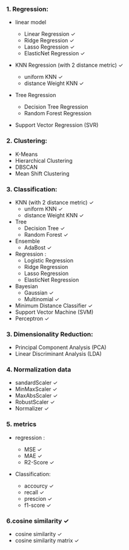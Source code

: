 ### 1. Regression:
- linear model 
    - Linear Regression ✓
    - Ridge Regression ✓
    - Lasso Regression ✓
    - ElasticNet Regression ✓

- KNN Regression (with 2 distance metric) ✓
    - uniform KNN ✓
    - distance Weight KNN ✓

- Tree Regression
    - Decision Tree Regression
    - Random Forest Regression
- Support Vector Regression (SVR)

### 2. Clustering:
- K-Means
- Hierarchical Clustering
- DBSCAN
- Mean Shift Clustering

### 3. Classification:

- KNN (with 2 distance metric) ✓
    - uniform KNN ✓
    - distance Weight KNN ✓
- Tree 
    - Decision Tree ✓
    - Random Forest ✓
- Ensemble
    - AdaBost ✓
- Regression : 
    - Logistic Regression 
    - Ridge Regression 
    - Lasso Regression 
    - ElasticNet Regression 
- Bayesian 
    - Gaussian ✓
    - Multinomial ✓
- Minimum Distance Classifier ✓
- Support Vector Machine (SVM)
- Perceptron ✓



### 3. Dimensionality Reduction:
- Principal Component Analysis (PCA)
- Linear Discriminant Analysis (LDA)


### 4. Normalization data
- sandardScaler ✓
- MinMaxScaler ✓
- MaxAbsScaler ✓
- RobustScaler ✓
- Normalizer ✓

### 5. metrics 

- regression : 
    - MSE ✓
    - MAE ✓
    - R2-Score ✓

- Classification:
    - accourcy ✓
    - recall ✓
    - prescion ✓
    - f1-score ✓

### 6.cosine similarity ✓
- cosine similarity ✓
- cosine similarity matrix ✓
